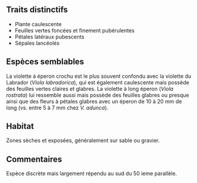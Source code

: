 
<!--
1-https://www.inaturalist.org/observations/249940659
1-https://www.inaturalist.org/observations/117328595
1-https://www.inaturalist.org/observations/163226550
1-https://www.inaturalist.org/observations/224270226
1-https://www.inaturalist.org/observations/117259439
1-https://www.inaturalist.org/observations/98533888
5-https://www.inaturalist.org/observations/98533888



-->

## Traits distinctifs
- Plante caulescente
- Feuilles vertes foncées et finement pubérulentes
- Pétales latéraux pubescents
- Sépales lancéolés

## Espèces semblables
La violette à éperon crochu est le plus souvent confondu avec la violette du Labrador (_Viola labradorica_), qui est également caulescente mais possède des feuilles vertes claires et glabres. La violette à long éperon (_Viola rostrata_) lui ressemble aussi mais possède des feuilles glabres ou presque ainsi que des fleurs à pétales glabres avec un éperon de 10 à 20 mm de long (vs. entre 5 à 7 mm chez _V. adunca_).

## Habitat
Zones sèches et exposées, généralement sur sable ou gravier.

## Commentaires
Espèce discrète mais largement répendu au sud du 50 ieme parallèle.


